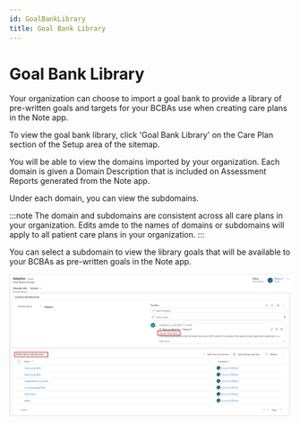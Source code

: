 ```yaml
---
id: GoalBankLibrary
title: Goal Bank Library
---
```


# Goal Bank Library

Your organization can choose to import a goal bank to provide a library of pre-written goals and targets for your BCBAs use when creating care plans in the Note app.

To view the goal bank library, click 'Goal Bank Library' on the Care Plan section of the Setup area of the sitemap.

You will be able to view the domains imported by your organization. Each domain is given a Domain Description that is included on Assessment Reports generated from the Note app.

Under each domain, you can view the subdomains.

:::note
The domain and subdomains are consistent across all care plans in your organization. Edits amde to the names of domains or subdomains will apply to all patient care plans in your organization.
:::

You can select a subdomain to view the library goals that will be available to your BCBAs as pre-written goals in the Note app.

<img src ="/img/domain.png" width="850"/>

